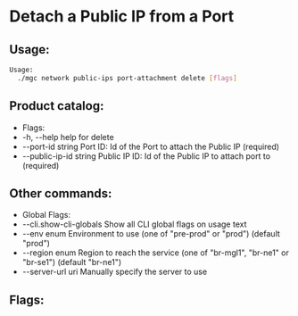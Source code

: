 # Detach a Public IP from a Port

## Usage:
```bash
Usage:
  ./mgc network public-ips port-attachment delete [flags]
```

## Product catalog:
- Flags:
- -h, --help                  help for delete
- --port-id string        Port ID: Id of the Port to attach the Public IP (required)
- --public-ip-id string   Public IP ID: Id of the Public IP to attach port to (required)

## Other commands:
- Global Flags:
- --cli.show-cli-globals   Show all CLI global flags on usage text
- --env enum               Environment to use (one of "pre-prod" or "prod") (default "prod")
- --region enum            Region to reach the service (one of "br-mgl1", "br-ne1" or "br-se1") (default "br-ne1")
- --server-url uri         Manually specify the server to use

## Flags:
```bash

```

